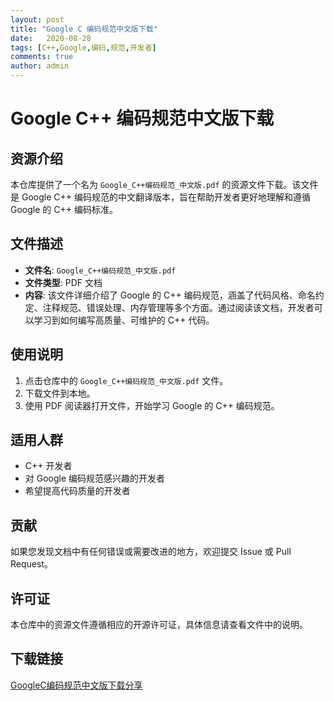 ```yaml
---
layout: post
title: "Google C 编码规范中文版下载"
date:   2020-08-28
tags: [C++,Google,编码,规范,开发者]
comments: true
author: admin
---
```

# Google C++ 编码规范中文版下载

## 资源介绍

本仓库提供了一个名为 `Google_C++编码规范_中文版.pdf` 的资源文件下载。该文件是 Google C++ 编码规范的中文翻译版本，旨在帮助开发者更好地理解和遵循 Google 的 C++ 编码标准。

## 文件描述

- **文件名**: `Google_C++编码规范_中文版.pdf`
- **文件类型**: PDF 文档
- **内容**: 该文件详细介绍了 Google 的 C++ 编码规范，涵盖了代码风格、命名约定、注释规范、错误处理、内存管理等多个方面。通过阅读该文档，开发者可以学习到如何编写高质量、可维护的 C++ 代码。

## 使用说明

1. 点击仓库中的 `Google_C++编码规范_中文版.pdf` 文件。
2. 下载文件到本地。
3. 使用 PDF 阅读器打开文件，开始学习 Google 的 C++ 编码规范。

## 适用人群

- C++ 开发者
- 对 Google 编码规范感兴趣的开发者
- 希望提高代码质量的开发者

## 贡献

如果您发现文档中有任何错误或需要改进的地方，欢迎提交 Issue 或 Pull Request。

## 许可证

本仓库中的资源文件遵循相应的开源许可证，具体信息请查看文件中的说明。

## 下载链接

[GoogleC编码规范中文版下载分享](https://pan.quark.cn/s/6494fd68e85e)